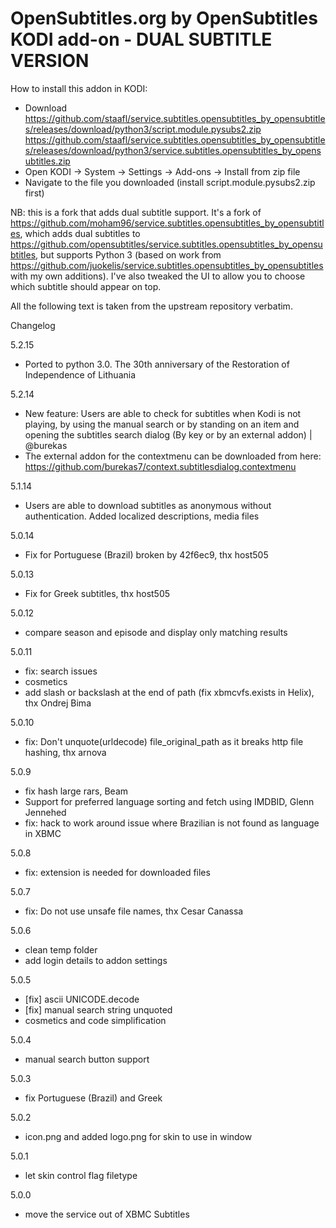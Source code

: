 OpenSubtitles.org by OpenSubtitles KODI add-on - DUAL SUBTITLE VERSION
==============================================

How to install this addon in KODI:
- Download https://github.com/staafl/service.subtitles.opensubtitles_by_opensubtitles/releases/download/python3/script.module.pysubs2.zip
https://github.com/staafl/service.subtitles.opensubtitles_by_opensubtitles/releases/download/python3/service.subtitles.opensubtitles_by_opensubtitles.zip
- Open KODI -> System -> Settings -> Add-ons -> Install from zip file
- Navigate to the file you downloaded (install script.module.pysubs2.zip first)

NB: this is a fork that adds dual subtitle support. It's a fork of https://github.com/moham96/service.subtitles.opensubtitles_by_opensubtitles, which adds dual subtitles to https://github.com/opensubtitles/service.subtitles.opensubtitles_by_opensubtitles, but supports Python 3 (based on work from https://github.com/juokelis/service.subtitles.opensubtitles_by_opensubtitles with my own additions). I've also tweaked the UI to allow you to choose which subtitle should appear on top.

All the following text is taken from the upstream repository verbatim.



Changelog

5.2.15
- Ported to python 3.0. The 30th anniversary of the Restoration of Independence of Lithuania

5.2.14
- New feature: Users are able to check for subtitles when Kodi is not playing, by using the manual search or by standing on an item and opening the subtitles search dialog (By key or by an external addon) | @burekas
- The external addon for the contextmenu can be downloaded from here: https://github.com/burekas7/context.subtitlesdialog.contextmenu

5.1.14
- Users are able to download subtitles as anonymous without authentication. Added localized descriptions, media files

5.0.14
- Fix for Portuguese (Brazil) broken by 42f6ec9, thx host505

5.0.13
- Fix for Greek subtitles, thx host505

5.0.12
- compare season and episode and display only matching results

5.0.11
- fix: search issues
- cosmetics
- add slash or backslash at the end of path (fix xbmcvfs.exists in Helix), thx Ondrej Bima

5.0.10
- fix: Don't unquote(urldecode) file_original_path as it breaks http file hashing, thx arnova

5.0.9
- fix hash large rars, Beam
- Support for preferred language sorting and fetch using IMDBID, Glenn Jennehed
- fix: hack to work around issue where Brazilian is not found as language in XBMC

5.0.8
- fix: extension is needed for downloaded files

5.0.7
- fix: Do not use unsafe file names, thx Cesar Canassa

5.0.6
- clean temp folder
- add login details to addon settings

5.0.5
- [fix] ascii UNICODE.decode
- [fix] manual search string unquoted
- cosmetics and code simplification

5.0.4
- manual search button support

5.0.3
- fix Portuguese (Brazil) and Greek

5.0.2
- icon.png and added logo.png for skin to use in window

5.0.1
- let skin control flag filetype

5.0.0
- move the service out of XBMC Subtitles
